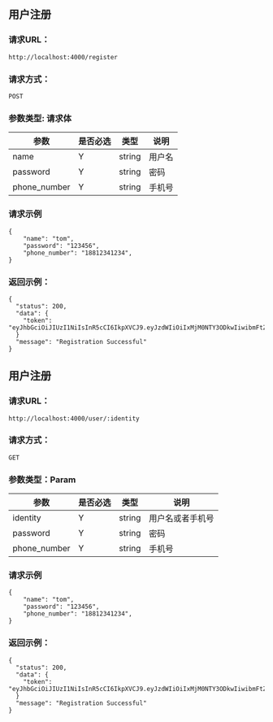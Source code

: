 ## 用户注册


### 请求URL：
```
http://localhost:4000/register
```

### 请求方式：
```
POST
```

### 参数类型: 请求体
| 参数 | 是否必选 | 类型 | 说明 |
|--|--|--|--|
| name | Y | string | 用户名 |
| password | Y | string | 密码 |
| phone_number | Y | string | 手机号 |

### 请求示例
```
{
	"name": "tom",
	"password": "123456",
	"phone_number": "18812341234",
}
```

### 返回示例：

	{
	  "status": 200,
	  "data": {
	    "token": "eyJhbGciOiJIUzI1NiIsInR5cCI6IkpXVCJ9.eyJzdWIiOiIxMjM0NTY3ODkwIiwibmFtZSI6IkpvaG4gRG9lIiwiaWF0IjoxNTE2MjM5MDIyfQ.SflKxwRJSMeKKF2QT4fwpMeJf36POk6yJV_adQssw5c",
	  }
	  "message": "Registration Successful"
	}

## 用户注册


### 请求URL：
```
http://localhost:4000/user/:identity
```

### 请求方式：
```
GET
```

### 参数类型：Param
| 参数 | 是否必选 | 类型 | 说明 |
|--|--|--|--|
| identity | Y | string | 用户名或者手机号 |
| password | Y | string | 密码 |
| phone_number | Y | string | 手机号 |

### 请求示例
```
{
	"name": "tom",
	"password": "123456",
	"phone_number": "18812341234",
}
```

### 返回示例：

	{
	  "status": 200,
	  "data": {
	    "token": "eyJhbGciOiJIUzI1NiIsInR5cCI6IkpXVCJ9.eyJzdWIiOiIxMjM0NTY3ODkwIiwibmFtZSI6IkpvaG4gRG9lIiwiaWF0IjoxNTE2MjM5MDIyfQ.SflKxwRJSMeKKF2QT4fwpMeJf36POk6yJV_adQssw5c",
	  }
	  "message": "Registration Successful"
	}

<!--stackedit_data:
eyJoaXN0b3J5IjpbMjAxNTczNjIxNF19
-->